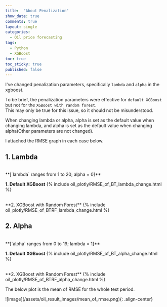 ```yaml
---
title:  "About Penalization"
show_date: true
comments: true
layout: single
categories:
  - Oil price forecasting
tags:
  - Python
  - XGBoost
toc: true
toc_sticky: true
published: false
---
```


I've changed penalization parameters, specifically `lambda` and `alpha` in the xgboost.

To be brief, the penalization parameters were effective for `default XGBoost` but not for the `XGBoost with random forest`.<br>
This may only be true for this issue, so it should not be misunderstood.

When changing lambda or alpha, alpha is set as the default value when changing lambda, and alpha is set as the default value when changing alpha(Other parameters are not changed).<br>

I attached the RMSE graph in each case below.<br>

## 1. Lambda
<br>
**[`lambda` ranges from 1 to 20; alpha = 0]**

**1. Default XGBoost**
{% include oil_plotly/RMSE_of_BT_lambda_change.html %}

<br>
**2. XGBoost with Random Forest**
{% include oil_plotly/RMSE_of_BTRF_lambda_change.html %}

<br>

## 2. Alpha
<br>
**[`alpha` ranges from 0 to 19; lambda = 1]**

**1. Default XGBoost**
{% include oil_plotly/RMSE_of_BT_alpha_change.html %}

<br>
**2. XGBoost with Random Forest**
{% include oil_plotly/RMSE_of_BTRF_alpha_change.html %}


The below plot is the mean of RMSE for the whole test period.
<br>

<span>
![image](/assets/oil_result_images/mean_of_rmse.png){: .align-center}
</span>
